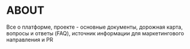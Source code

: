 # ABOUT
Все о платформе, проекте - основные документы, дорожная карта, вопросы и ответы (FAQ), источник информации для маркетингового направления и PR
